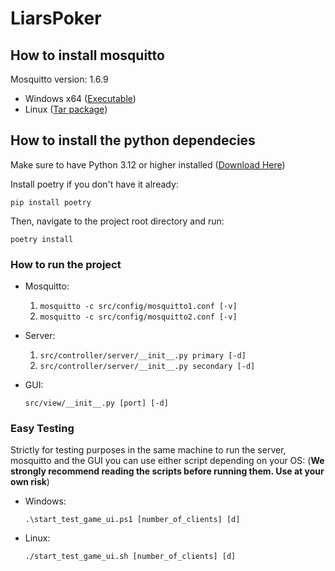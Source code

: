 # LiarsPoker

## How to install mosquitto

Mosquitto version: 1.6.9 
* Windows x64 ([Executable](https://mosquitto.org/files/binary/win64/mosquitto-1.6.9-install-windows-x64.exe))
* Linux ([Tar package](https://mosquitto.org/files/source/mosquitto-1.6.9.tar.gz))

## How to install the python dependecies

Make sure to have Python 3.12 or higher installed ([Download Here](https://www.python.org/downloads/))

Install poetry if you don't have it already:

`pip install poetry`

Then, navigate to the project root directory and run:

`poetry install`

### How to run the project

* Mosquitto: 
    1. `mosquitto -c src/config/mosquitto1.conf [-v]`
    2. `mosquitto -c src/config/mosquitto2.conf [-v]`
* Server: 
    1. `src/controller/server/__init__.py primary [-d]`
    2. `src/controller/server/__init__.py secondary [-d]`
* GUI: 

    `src/view/__init__.py [port] [-d]`

### Easy Testing

Strictly for testing purposes in the same machine 
to run the server, mosquitto and the GUI you can use either script depending on your OS:
(**We strongly recommend reading the scripts before running them. Use at your own risk**)
* Windows: 
    
    `.\start_test_game_ui.ps1 [number_of_clients] [d]`
* Linux: 
    
    `./start_test_game_ui.sh [number_of_clients] [d]`
